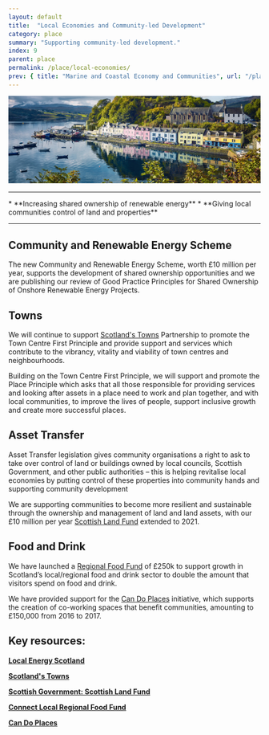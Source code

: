 ```yaml
---
layout: default
title:  "Local Economies and Community-led Development"
category: place
summary: "Supporting community-led development."
index: 9
parent: place
permalink: /place/local-economies/
prev: { title: "Marine and Coastal Economy and Communities", url: "/place/marine-and-coastal" }
---
```

![Marine Photo](/assets/images/pageimages/place8.jpg)
<br>
<hr>
* **Increasing shared ownership of renewable energy**
* **Giving local communities control of land and properties**

<hr>

## Community and Renewable Energy Scheme 

The new Community and Renewable Energy Scheme, worth £10 million per year, supports the development of shared ownership opportunities and we are publishing our review of Good Practice Principles for Shared Ownership of Onshore Renewable Energy Projects.

## Towns

We will continue to support [Scotland's Towns](https://www.scotlandstowns.org/) Partnership to promote the Town Centre First Principle and provide support and services which contribute to the vibrancy, vitality and viability of town centres and neighbourhoods.

Building on the Town Centre First Principle, we will support and promote the Place Principle which asks that all those responsible for providing services and looking after assets in a place need to work and plan together, and with local communities, to improve the lives of people, support inclusive growth and create more successful places.

## Asset Transfer 

Asset Transfer legislation gives community organisations a right to ask to take over control of land or buildings owned by local councils, Scottish Government, and other public authorities – this is helping revitalise local economies by putting control of these properties into community hands and supporting community development

We are supporting communities to become more resilient and sustainable through the ownership and management of land and land assets, with our £10 million per year [Scottish Land Fund](https://beta.gov.scot/policies/land-reform/scottish-land-fund/) extended to 2021.

## Food and Drink

We have launched a [Regional Food Fund](https://connectlocal.scot/funding/regional-food-fund/) of £250k to support growth in Scotland’s local/regional food and drink sector to double the amount that visitors spend on food and drink.

We have provided support for the [Can Do Places](http://www.candoplaces.org/) initiative, which supports the creation of co-working spaces that benefit communities, amounting to £150,000 from 2016 to 2017.


## Key resources:
**[Local Energy Scotland](https://www.localenergy.scot/)**  

**[Scotland's Towns](https://www.scotlandstowns.org/)**

**[Scottish Government: Scottish Land Fund](https://beta.gov.scot/policies/land-reform/scottish-land-fund/)**

**[Connect Local Regional Food Fund](https://connectlocal.scot/funding/regional-food-fund/)**

**[Can Do Places](http://www.candoplaces.org/)**

